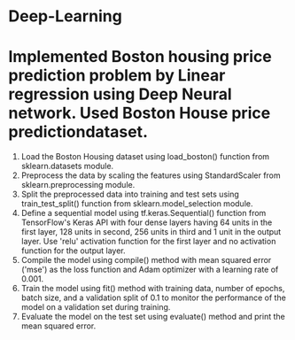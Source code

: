 # Deep-Learning

# Implemented Boston housing price prediction problem by Linear regression using Deep Neural network. Used Boston House price predictiondataset.

1. Load the Boston Housing dataset using load_boston() function from sklearn.datasets module.
2. Preprocess the data by scaling the features using StandardScaler from sklearn.preprocessing module.
3. Split the preprocessed data into training and test sets using train_test_split() function from sklearn.model_selection module.
4. Define a sequential model using tf.keras.Sequential() function from TensorFlow's Keras API with four dense layers having 64 units in the first layer, 128 units in second, 256 units in third and 1 unit in the output layer. Use 'relu' activation function for the first layer and no activation function for the output layer.
5. Compile the model using compile() method with mean squared error ('mse') as the loss function and Adam optimizer with a learning rate of 0.001.
6. Train the model using fit() method with training data, number of epochs, batch size, and a validation split of 0.1 to monitor the performance of the model on a validation set during training.
7. Evaluate the model on the test set using evaluate() method and print the mean squared error.
